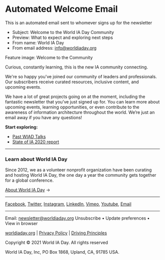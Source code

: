 # Automated Welcome Email

This is an automated email sent to whomever signs up for the newsletter

- Subject: Welcome to the World IA Day Community
- Preview: What to expect and exploring next steps
- From name: World IA Day
- From email address: info@worldiaday.org

Feature image: Welcome to the Community

Curious, constantly learning, 
this is the new IA community connecting.

We're so happy you've joined our community of leaders and professionals. Our subscribers receive curated resources, inclusive content, and upcoming events. 

We have a lot of great projects going on at the moment, including the fantastic newsletter that you’ve just signed up for.  You can learn more about upcoming events, learning opportunities, or even contribute to the awareness of information architecture throughout the world. 
We’re just an email away if you have any questions!

**Start exploring:** 
- [Past WIAD Talks](https://www.worldiaday.org/talks)
- [State of IA 2020 report](https://medium.com/worldiaday/when-wiad-does-research-941497c1ec25)

-----

### Learn about World IA Day
Since 2012, we as a volunteer nonprofit organization have been curating and hosting World IA Day, the one day a year the community gets together for a global conference.

[About World IA Day](https://www.worldiaday.org/) → 

-----

[Facebook](https://www.facebook.com/WorldIADay), [Twitter](https://twitter.com/WorldIADay), [Instagram](https://www.instagram.com/worldiaday/), [LinkedIn](https://www.linkedin.com/company/worldiaday/), [Vimeo](https://vimeo.com/worldiaday), [Youtube](https://www.youtube.com/user/WorldIADay), [Email](mailto:info@worldiaday.org)

-----
Email: newsletter@worldiaday.org
Unsubscribe • Update preferences • View in browser

[worldiaday.org](https://www.worldiaday.org/)  | [Privacy Policy](https://www.worldiaday.org/privacy-policy) | [Driving Principles](https://www.worldiaday.org/driving-principles)

Copyright © 2021 World IA Day. All rights reserved

World IA Day, Inc, PO Box 1868, Upland, CA, 91785 USA.
